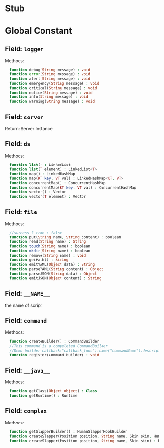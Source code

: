Stub
===

# Global Constant

## Field: `logger`

Methods:

```php
  function debug(String message) : void
  function error(String message) : void
  function alert(String message) : void
  function emergency(String message) : void
  function critical(String message) : void
  function notice(String message) : void
  function info(String message) : void
  function warning(String message) : void
```

## Field: `server`

Return: Server Instance

## Field: `ds`

Methods:

```php
  function list() : LinkedList
  function list(T element) : LinkedList<T>
  function map() : LinkedHashMap
  function map(KT key, VT val) : LinkedHashMap<KT, VT>
  function concurrentMap() : ConcurrentHashMap
  function concurrentMap(KT key, VT val) : ConcurrentHashMap
  function vector() : Vector
  function vector(T element) : Vector
```

## Field: `file`

Methods:

```php
  //success ? true : false
  function put(String name, String content) : boolean
  function read(String name) : String
  function touch(String name) : boolean
  function mkdir(String name) : boolean
  function remove(String name) : void
  function getPath() : String
  function emitYAML(Object data) : String
  function parseYAML(String content) : Object
  function parseJSON(String data) : Object
  function emitJSON(Object content) : String
```

## Field: `__NAME__`

the name of script

## Field: `command`

Methods:

```php
  function createBuilder() : CommandBuilder
  //This command is a compeleted CommandBuilder
  //Demo builder.callback("callback_func").name("commandName").description("Demo command").build()
  function register(Command builder) : void
```

## Field: `__java__`

Methods:

```php
  function getClass(Object object) : Class
  function getRuntime() : Runtime
```

## Field: `complex`

Methods:

```php
  function getSlapperBuilder() : HumanSlapperHookBuilder
  function createSlapper(Position position, String name, Skin skin, HumanSlapperHook hook) : HumanSlapper
  function createSlapper(Position position, String name, Skin skin) : HumanSlapper
```

